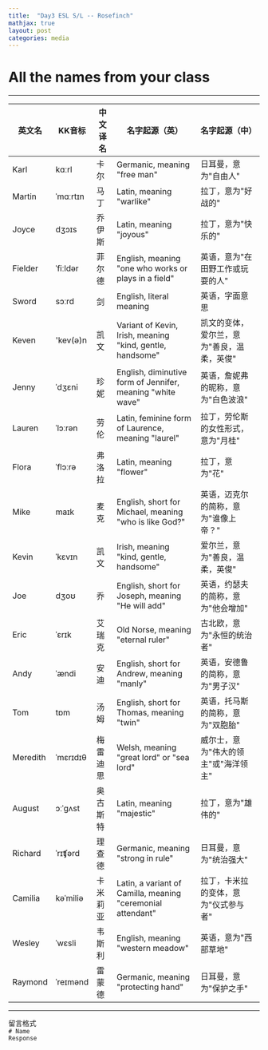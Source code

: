 ```yaml
---
title:  "Day3 ESL S/L -- Rosefinch"
mathjax: true
layout: post
categories: media
---
```



# All the names from your class
---

| 英文名   | KK音标   | 中文译名  | 名字起源（英） | 名字起源（中）|
| ------ | ------ | ------- | --------- | --------- |
| Karl   | kɑːrl | 卡尔    | Germanic, meaning "free man" | 日耳曼，意为"自由人" |
| Martin | ˈmɑːrtɪn | 马丁  | Latin, meaning "warlike" | 拉丁，意为"好战的" |
| Joyce  | dʒɔɪs | 乔伊斯 | Latin, meaning "joyous" | 拉丁，意为"快乐的" |
| Fielder | ˈfiːldər | 菲尔德 | English, meaning "one who works or plays in a field" | 英语，意为"在田野工作或玩耍的人" |
| Sword  | sɔːrd | 剑      | English, literal meaning | 英语，字面意思 |
| Keven  | 'kev(ə)n | 凯文 | Variant of Kevin, Irish, meaning "kind, gentle, handsome" | 凯文的变体，爱尔兰，意为"善良，温柔，英俊" |
| Jenny  | ˈdʒɛni | 珍妮  | English, diminutive form of Jennifer, meaning "white wave" | 英语，詹妮弗的昵称，意为"白色波浪" |
| Lauren | ˈlɔːrən | 劳伦 | Latin, feminine form of Laurence, meaning "laurel" | 拉丁，劳伦斯的女性形式，意为"月桂" |
| Flora  | ˈflɔːrə | 弗洛拉 | Latin, meaning "flower" | 拉丁，意为"花" |
| Mike   | maɪk | 麦克  | English, short for Michael, meaning "who is like God?" | 英语，迈克尔的简称，意为"谁像上帝？" |
| Kevin  | ˈkɛvɪn | 凯文 | Irish, meaning "kind, gentle, handsome" | 爱尔兰，意为"善良，温柔，英俊" |
| Joe    | dʒoʊ | 乔    | English, short for Joseph, meaning "He will add" | 英语，约瑟夫的简称，意为"他会增加" |
| Eric   | ˈɛrɪk | 艾瑞克 | Old Norse, meaning "eternal ruler" | 古北欧，意为"永恒的统治者" |
| Andy   | ˈændi | 安迪  | English, short for Andrew, meaning "manly" | 英语，安德鲁的简称，意为"男子汉" |
| Tom    | tɒm | 汤姆  | English, short for Thomas, meaning "twin" | 英语，托马斯的简称，意为"双胞胎" |
| Meredith | ˈmɛrɪdɪθ | 梅雷迪思 | Welsh, meaning "great lord" or "sea lord" | 威尔士，意为"伟大的领主"或"海洋领主" |
| August | ɔːˈɡʌst | 奥古斯特 | Latin, meaning "majestic" | 拉丁，意为"雄伟的" |
| Richard | ˈrɪʧərd | 理查德 | Germanic, meaning "strong in rule" | 日耳曼，意为"统治强大" |
| Camilia | kəˈmiliə | 卡米莉亚 | Latin, a variant of Camilla, meaning "ceremonial attendant" | 拉丁，卡米拉的变体，意为"仪式参与者" |
| Wesley | ˈwɛsli | 韦斯利 | English, meaning "western meadow" | 英语，意为"西部草地" |
| Raymond | ˈreɪmənd | 雷蒙德 | Germanic, meaning "protecting hand" | 日耳曼，意为"保护之手" |

---
留言格式 <br>
```# Name``` <br>
```Response```